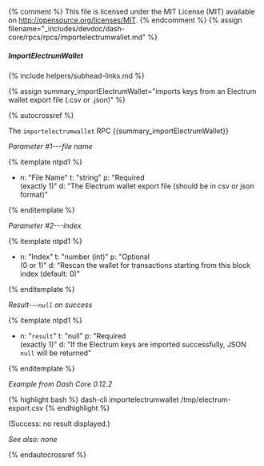 {% comment %}
This file is licensed under the MIT License (MIT) available on
http://opensource.org/licenses/MIT.
{% endcomment %}
{% assign filename="_includes/devdoc/dash-core/rpcs/rpcs/importelectrumwallet.md" %}

##### ImportElectrumWallet
{% include helpers/subhead-links.md %}

{% assign summary_importElectrumWallet="imports keys from an Electrum wallet export file (.csv or .json)" %}
<!-- __ -->

{% autocrossref %}

The `importelectrumwallet` RPC {{summary_importElectrumWallet}}

*Parameter #1---file name*

{% itemplate ntpd1 %}
- n: "File Name"
  t: "string"
  p: "Required<br>(exactly 1)"
  d: "The Electrum wallet export file (should be in csv or json format)"

{% enditemplate %}

*Parameter #2---index*

{% itemplate ntpd1 %}
- n: "Index"
  t: "number (int)"
  p: "Optional<br>(0 or 1)"
  d: "Rescan the wallet for transactions starting from this block index (default: 0)"

{% enditemplate %}

*Result---`null` on success*

{% itemplate ntpd1 %}
- n: "`result`"
  t: "null"
  p: "Required<br>(exactly 1)"
  d: "If the Electrum keys are imported successfully, JSON `null` will be returned"

{% enditemplate %}

*Example from Dash Core 0.12.2*

{% highlight bash %}
dash-cli importelectrumwallet /tmp/electrum-export.csv
{% endhighlight %}

(Success: no result displayed.)

*See also: none*

{% endautocrossref %}
